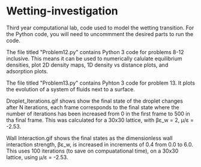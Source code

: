 # Wetting-investigation
Third year computational lab, code used to model the wetting transition.
For the Python code, you will need to uncommment the desired parts to run the code. 

The file titled "Problem12.py" contains Python 3 code for problems 8-12 inclusive. 
This means it can be used to numerically calulate equilibrium densities, plot 2D density maps, 1D density vs distance plots, and adsorption plots.

The file titled "Problem13.py" contains Pyhton 3 code for problem 13. 
It plots the evolution of a system of fluids next to a surface. 

Droplet_Iterations.gif shows show the final state of the droplet changes after N iterations, each frame corresponds to the final state where the number of iterations has been increased from 0 in the first frame to 500 in tha final frame. This was calculated for a 30x30 lattice, with βε_w = 2, μ/ε = -2.53.

Wall Interaction.gif shows the final states as the dimensionless wall interaction strength, βε_w, is increased in increments of 0.4 from 0.0 to 6.0. This uses 100 iterations (to save on compuatational time), on a 30x30 lattice, using μ/ε = -2.53.
